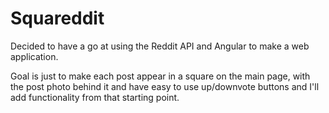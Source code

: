 # Squareddit

Decided to have a go at using the Reddit API and Angular to make a web application.

Goal is just to make each post appear in a square on the main page, with the post photo behind it and have easy to use up/downvote buttons and I'll add functionality from that starting point.